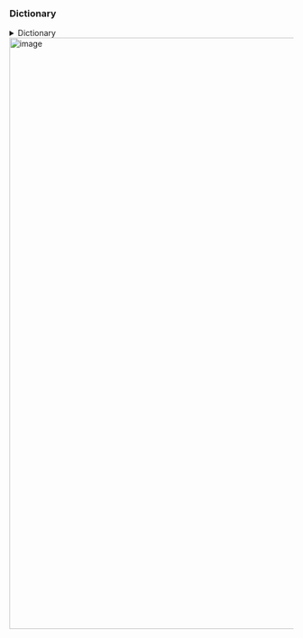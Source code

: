 ### **Dictionary**

<details>
<summary>Dictionary</summary>

> [!NOTE]
> You need to use [key:value, ]

```swift
let Details: [String: String] = ["Name": "Girish", "age": "29"]
print(Details)
```

1. Retrieve the values from dict

```swift
Details["Name"]

Details["FirstName"]  //null --> Since the key is not present
```

2. Adding New key value pair to dict

```swift
Details["firstname"] = "Girish"
```

3. Update value

   > `updateValue(value : forKey: <key>)`

   > [!NOTE]
   > which will return the previous value if not present it will return nil and then update the value

```swift
let previousLastName: String? = Details.updateValue("V", forKey: "lastname")
print("previous lastname \(previousLastName ?? "nil") and current value \(Details)")
```

4. Removing items from dictionary
   > `removeValue(forkey:)`
   > another way is by setting the value to `nil`

```swift
Details.removeValue(forKey: "lastname")
Details["lastname"] = nil
```

5. Methods in dict

```swift
Details.count
Details.keys
Array(Details.values)
```

   </details>
<img width="1050" alt="image" src="https://github.com/GirishCodeAlchemy/alchemy-2024-SWIFT/assets/143807663/15ad89fa-ff16-4a7e-91d4-172d6a4d14dc">
